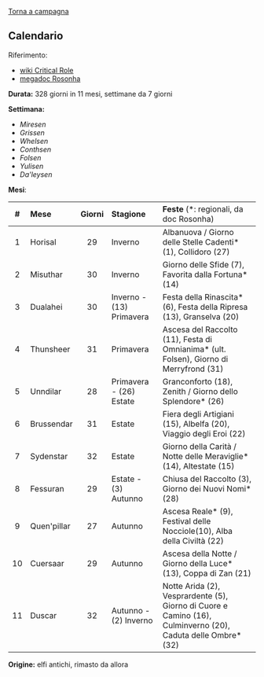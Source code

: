 [Torna a campagna]({{site.baseurl}}/xho/campaign.md)

## Calendario
Riferimento: 
* [wiki Critical Role](https://criticalrole.fandom.com/wiki/Calendar_of_Exandria)
* [megadoc Rosonha](https://docs.google.com/document/d/1SxbVcFSTBTpwVyOugMOVe8xUKWGu2UXgaoaedjcwgyw/edit)

**Durata:** 328 giorni in 11 mesi, settimane da 7 giorni

**Settimana:**
* *Miresen*
* *Grissen*
* *Whelsen*
* *Conthsen*
* *Folsen*
* *Yulisen*
* *Da'leysen*

**Mesi**:

|  #  | Mese        | Giorni | Stagione                 | Feste <span style="font-weight:normal">(\*: regionali, da doc Rosonha)</span>                                |
|:---:|:----------- |:------:|:------------------------ |:------------------------------------------------------------------------------------------------------------ |
|  1  | Horisal     |   29   | Inverno                  | Albanuova / Giorno delle Stelle Cadenti* (1), Collidoro (27)                                                 |
|  2  | Misuthar    |   30   | Inverno                  | Giorno delle Sfide (7), Favorita dalla Fortuna* (14)                                                         |
|  3  | Dualahei    |   30   | Inverno - (13) Primavera | Festa della Rinascita* (6), Festa della Ripresa (13), Granselva (20)                                         |
|  4  | Thunsheer   |   31   | Primavera                | Ascesa del Raccolto (11), Festa di Omnianima* (ult. Folsen), Giorno di Merryfrond (31)                       |
|  5  | Unndilar    |   28   | Primavera - (26) Estate  | Granconforto (18), Zenith / Giorno dello Splendore* (26)                                                     |
|  6  | Brussendar  |   31   | Estate                   | Fiera degli Artigiani (15), Albelfa (20), Viaggio degli Eroi (22)                                            |
|  7  | Sydenstar   |   32   | Estate                   | Giorno della Carità / Notte delle Meraviglie* (14), Altestate (15)                                           |
|  8  | Fessuran    |   29   | Estate - (3) Autunno     | Chiusa del Raccolto (3), Giorno dei Nuovi Nomi* (28)                                                         |
|  9  | Quen'pillar |   27   | Autunno                  | Ascesa Reale* (9), Festival delle Nocciole(10), Alba della Civiltà (22)                                      |
| 10  | Cuersaar    |   29   | Autunno                  | Ascesa della Notte / Giorno della Luce* (13), Coppa di Zan (21)                                              |
| 11  | Duscar      |   32   | Autunno - (2) Inverno    | Notte Arida (2), Vesprardente (5), Giorno di Cuore e Camino (16), Culminverno (20), Caduta delle Ombre* (32) |

**Origine:** elfi antichi, rimasto da allora